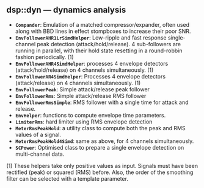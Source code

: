 ## dsp::dyn — dynamics analysis

- **`Compander`**: Emulation of a matched compressor/expander, often used along with BBD lines in effect stompboxes to increase their poor SNR.
- **`EnvFollowerAHR1LrSimdHelper`**: Low-ripple and fast response single-channel peak detection (attack/hold/release). 4 sub-followers are running in parallel, with their hold state resetting in a round-robbin fashion periodically. (1)
- **`EnvFollowerAHR4SimdHelper`**: processes 4 envelope detectors (attack/hold/release) on 4 channels simultaneously. (1)
- **`EnvFollowerAR4SimdHelper`**: Processes 4 envelope detectors (attack/release) on 4 channels simultaneously. (1)
- **`EnvFollowerPeak`**: Simple attack/release peak follower
- **`EnvFollowerRms`**: Simple attack/release RMS follower
- **`EnvFollowerRmsSimple`**: RMS follower with a single time for attack and release.
- **`EnvHelper`**: functions to compute envelope time parameters.
- **`LimiterRms`**: hard limiter using RMS envelope detection
- **`MeterRmsPeakHold`**: a utility class to compute both the peak and RMS values of a signal.
- **`MeterRmsPeakHold4Simd`**: same as above, for 4 channels simultaneously.
- **`SCPower`**: Optimised class to prepare a single envelope detection on multi-channel data.

(1) These helpers take only positive values as input. Signals must have been rectified (peak) or squared (RMS) before. Also, the order of the smoothing filter can be selected with a template parameter.
